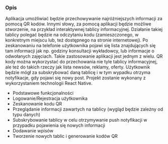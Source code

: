 ### Opis
Aplikacja umożliwiać będzie przechowywanie najróżniejszych informacji za pomocą QR kodów. Innymi słowy, za pomocą aplikacji będzie możliwe stworzenie, na przykład interaktywnej tablicy informacyjnej. Działanie takiej tablicy polegać będzie na odczytaniu kodu (zamieszczonego, w konkretnym miejscu lub, też dostępnego na stronie internetowej). Po zeskanowaniu na telefonie użytkownika pojawi się lista znajdujących się tam informacji jak np. godziny konsultacji wykładowcy, lub informacje o odwołanych zajęciach. Takie zastosowanie aplikacji jest jednym z wielu. QR kody można wykorzystać do przechowania nie tyle tablicy informacyjnej, ale też do takich rzeczy jak lista newsów, reklamy, oferty. Użytkownik będzie mógł za subskrybować daną tablicę i w tym wypadku otrzyma notyfikacje, gdy pojawi się nowy post. Projekt zostanie wykonany z wykorzystaniem technologii React Native.

- Podstawowe funkcjonalności
- Logowanie/Rejestracja użytkownika
- Zeskanowanie kodu QR
- Przeglądanie informacji zawartych na tablicy (wygląd będzie zależny od typu danych)
- Subskrybowanie tablicy w celu otrzymywanie push notyfikacji w przypadku pojawienia się nowych informacji
- Dodawanie wpisów
- Tworzenie nowych tablic i generowanie kodów QR


